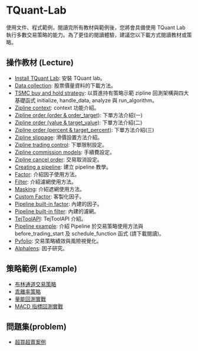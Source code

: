 # TQuant-Lab
使用文件、程式範例，閱讀完所有教材與範例後，您將會具備使用 TQuant Lab 執行多數交易策略的能力。為了更佳的閱讀體驗，建議您以下載方式閱讀教材或策略。

## 操作教材 (Lecture)
* [Install TQuant Lab](https://github.com/tejtw/TQuant-Lab/blob/main/lecture/Install%20TQuant%20Lab.ipynb): 安裝 TQuant lab。
* [Data collection](https://github.com/tejtw/TQuant-Lab/blob/main/lecture/Data%20collection.ipynb): 股票價量資料的下載方法。
* [TSMC buy and hold strategy](https://github.com/tejtw/TQuant-Lab/blob/main/lecture/TSMC%20buy%20and%20hold%20strategy.ipynb): 以買進持有策略示範 zipline 回測架構與四大基礎函式 initialize, handle_data, analyze 與 run_algorithm。
* [Zipline context](https://github.com/tejtw/TQuant-Lab/blob/main/lecture/Zipline%20Context.ipynb): context 功能介紹。
* [Zipline order (order & order_target)](https://github.com/tejtw/TQuant-Lab/blob/main/lecture/Zipline%20Order%20(order%20%26%20order_target).ipynb): 下單方法介紹(一)
* [Zipline order (value & target_value)](https://github.com/tejtw/TQuant-Lab/blob/main/lecture/Zipline%20Order%20(value%20%26%20target_value).ipynb): 下單方法介紹(二)
* [Zipline order (percent & target_percent)](https://github.com/tejtw/TQuant-Lab/blob/main/lecture/Zipline%20Order%20(percent%20%26%20target_percent).ipynb): 下單方法介紹(三)
* [Zipline slippage](https://github.com/tejtw/TQuant-Lab/blob/main/lecture/Zipline%20Slippage.ipynb): 滑價設置方法介紹。
* [Zipline trading control](https://github.com/tejtw/TQuant-Lab/blob/main/lecture/Zipline%20Trading%20Controls%20.ipynb): 下單限制設定。
* [Zipline commission models](https://github.com/tejtw/TQuant-Lab/blob/main/lecture/Zipline%20Commission%20Models.ipynb): 手續費設定。
* [Zipline cancel order](https://github.com/tejtw/TQuant-Lab/blob/main/lecture/Zipline%20Cancel%20Order.ipynb): 交易取消設定。
* [Creating a pipeline](https://github.com/tejtw/TQuant-Lab/blob/main/lecture/Creating%20a%20Pipeline.ipynb): 建立 pipeline 教學。
* [Factor](https://github.com/tejtw/TQuant-Lab/blob/main/lecture/Factors.ipynb): 介紹因子使用方法。
* [Filter](https://github.com/tejtw/TQuant-Lab/blob/main/lecture/Filters.ipynb): 介紹濾網使用方法。
* [Masking](https://github.com/tejtw/TQuant-Lab/blob/main/lecture/Masking.ipynb): 介紹遮網使用方法。 
* [Custom Factor](https://github.com/tejtw/TQuant-Lab/blob/main/lecture/Custom%20Factors.ipynb): 客製化因子。
* [Pipeline built-in factor](https://github.com/tejtw/TQuant-Lab/blob/main/lecture/Pipeline%20built-in%20factors.ipynb): 內建的因子。
* [Pipeline built-in filter](https://github.com/tejtw/TQuant-Lab/blob/main/lecture/Pipeline%20built-in%20filters.ipynb): 內建的濾網。
* [TejToolAPI](https://github.com/tejtw/TQuant-Lab/blob/main/lecture/TejToolAPI.ipynb): TejToolAPI 介紹。
* [Pipeline example](https://github.com/tejtw/TQuant-Lab/blob/main/lecture/Pipeline%20example.ipynb): 介紹 Pipeline 於交易策略使用方法與 before_trading_start 及 schedule_function 函式 (請下載閱讀)。
* [Pyfolio](https://github.com/tejtw/TQuant-Lab/blob/main/lecture/Pyfolio.ipynb): 交易策略績效與風險視覺化。
* [Alphalens](https://github.com/tejtw/TQuant-Lab/blob/main/lecture/Alphalens%20.ipynb): 因子研究。

## 策略範例 (Example)
* [布林通道交易策略](https://github.com/tejtw/TQuant-Lab/blob/main/example/%E5%B8%83%E6%9E%97%E9%80%9A%E9%81%93%E4%BA%A4%E6%98%93%E7%AD%96%E7%95%A5.ipynb)
* [乖離率策略](https://github.com/tejtw/TQuant-Lab/blob/main/example/%E4%B9%96%E9%9B%A2%E7%8E%87%E7%AD%96%E7%95%A5.ipynb)
* [量能回測實戰](https://github.com/tejtw/TQuant-Lab/blob/main/example/%E9%87%8F%E8%83%BD%E5%9B%9E%E6%B8%AC%E5%AF%A6%E6%88%B0.ipynb)
* [MACD 指標回測實戰](https://github.com/tejtw/TQuant-Lab/blob/main/example/TQuant_MACD.ipynb)

## 問題集(problem)
* [超買超賣案例](https://github.com/tejtw/TQuant-Lab/blob/main/Problem/%E8%B6%85%E8%B2%B7%E8%B6%85%E8%B3%A3%E6%A1%88%E4%BE%8B.ipynb)
